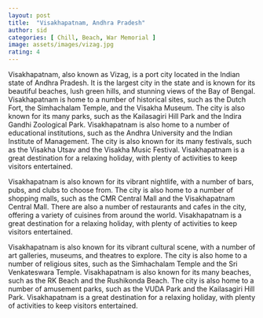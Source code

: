 ```yaml
---
layout: post
title:  "Visakhapatnam, Andhra Pradesh"
author: sid
categories: [ Chill, Beach, War Memorial ]
image: assets/images/vizag.jpg
rating: 4
---
```

Visakhapatnam, also known as Vizag, is a port city located in the Indian state of Andhra Pradesh. It is the largest city in the state and is known for its beautiful beaches, lush green hills, and stunning views of the Bay of Bengal. Visakhapatnam is home to a number of historical sites, such as the Dutch Fort, the Simhachalam Temple, and the Visakha Museum. The city is also known for its many parks, such as the Kailasagiri Hill Park and the Indira Gandhi Zoological Park. Visakhapatnam is also home to a number of educational institutions, such as the Andhra University and the Indian Institute of Management. The city is also known for its many festivals, such as the Visakha Utsav and the Visakha Music Festival. Visakhapatnam is a great destination for a relaxing holiday, with plenty of activities to keep visitors entertained.

Visakhapatnam is also known for its vibrant nightlife, with a number of bars, pubs, and clubs to choose from. The city is also home to a number of shopping malls, such as the CMR Central Mall and the Visakhapatnam Central Mall. There are also a number of restaurants and cafes in the city, offering a variety of cuisines from around the world. Visakhapatnam is a great destination for a relaxing holiday, with plenty of activities to keep visitors entertained.

Visakhapatnam is also known for its vibrant cultural scene, with a number of art galleries, museums, and theatres to explore. The city is also home to a number of religious sites, such as the Simhachalam Temple and the Sri Venkateswara Temple. Visakhapatnam is also known for its many beaches, such as the RK Beach and the Rushikonda Beach. The city is also home to a number of amusement parks, such as the VUDA Park and the Kailasagiri Hill Park. Visakhapatnam is a great destination for a relaxing holiday, with plenty of activities to keep visitors entertained.


<div class="pa-carousel-widget" style="width:100%; height:480px; display:none;"
  data-link="https://traveltriangle.com/blog/things-to-do-in-visakhapatnam/"
  data-title="Visakhapatnam, Andhra Pradesh"
  data-description="Chill, Beach, War Memorial"
  data-delay="3">
  <object data="https://lh3.googleusercontent.com/Z0NGW-Uo2pmPCXDucyP5VUV8Mj4QqszHUMFfUaSrg19fj-oVy-F_pUaWlT16Vcbe7CIx_Pfu_VsLmqoz5tSJQ3S3-flOSTU7O0u1uZH4cEAFdcnHDqJui5OeBubM73b-UCKI63DdpYU=w1920-h1080"></object>
  <object data="https://lh3.googleusercontent.com/240hxhwU5P5iBOFhcHJrlCw9qZWx1d1SZyNlcYAsYnOapL1pgUtlIO1v2kOfnNwscCYdsuSGPW1GfAILXi1P22EHwlaSLldUpTFIjsD3sC6IPdFccZuQzFKMGH6ip9nUbJqLFJSJN3c=w1920-h1080"></object>
  <object data="https://lh3.googleusercontent.com/tU07_jtvBXGjgtyll4JPPnXoM6ZqvBofhEQHTY_sfd9mzEZYJ-YOiyiVa7R3IzVeA6mIjvasKWevSvgPbDhsR6sc5dEWfd7c4-4rmYH9OdkmFQkjdcMrzcbRqr-2XX_IexxjptZMaHQ=w1920-h1080"></object>
  <object data="https://lh3.googleusercontent.com/6hUv3_3kB2GtbD02K2qDyWg6nQndBWDrV3KAhQf1BtQB2E3kb0-49tneSZlAKSiKz07ct3nWgWueehwASeFAWphGfXaq83ikaOkflt0fY0fphwU7Q8Cil8y3Ras098YJ2yLWR19Tdmk=w1920-h1080"></object>
  <object data="https://lh3.googleusercontent.com/SNzpp-MvkwIiMNRoT2kfESc6cZ5J1vFps9QU6W1xORvpsYoE5hAaXau584EAaya4mH2Bl5ADAnLAz97CRH6cTbZcMIoukqQesMphurEzzeSgtQpP37v6f9nxKo6YFJ7YuYqoZ7Fv9wM=w1920-h1080"></object>
  <object data="https://lh3.googleusercontent.com/AzmgEmxqbPtFRRcWWCKzeBWVjBGJCJlK98N2v3tSB8liHy7h5jbC96JLGgr9RPGreLY00YoiBnfonXHX1BCspxY2Ll4zbR5dTzgk6nER6toBW5QDl7h4RoDumSr3XddTRFQaAEsngZk=w1920-h1080"></object>
  <object data="https://lh3.googleusercontent.com/RTNaqXVJg3SLOqs78mGLWy_l0hNd3euqLa1FnRYKvBZes6Sccw5ROQ2DOPdTswb5IGTKhfznMmcWEdqBOAc0gurd14RsjPAoX4oMS0EQwzWGTSmEecYKtDg8om6arP9vh7DZPT1f4_I=w1920-h1080"></object>
  <object data="https://lh3.googleusercontent.com/tjCcwHBP7PM5dHqHx-3Oba9KhthZ3BRARUsttzfIzoc0kw3PgM8mhHn7T8vi01FsPNsPIyZLCkz4n2n49O-BTWR-LsK_JrBtpkEY0ttprrt5FkhnkmCfGTU3dE0ylEDluYqerWedHak=w1920-h1080"></object>
  <object data="https://lh3.googleusercontent.com/_cUuqQ_BaiEWqyE3vhRroGSTj5VIymsjlmQsPGOfygYL9l3TmB5UXXKPRbDf74kTQO3lLs5taI3YUTfdbEk1g-kwygB6ykX3x27VjV9rC187nj-XeEGGFMj4m_NGQY-k_ejJ98vFi-s=w1920-h1080"></object>
  <object data="https://lh3.googleusercontent.com/PRr8e1fbMNYKA-0pb-EXdMkxggjb9Ef9Abc2aJVNjG7DrFt_4h-ns3Vib3ql15V0xjfiPvlKUNRuQhFkqDtUGpYJ69GP6zdGCqf2DJiKrTgG6-t2rpgZAtfFXfCwoXecVUFYy0xvXYQ=w1920-h1080"></object>
  <object data="https://lh3.googleusercontent.com/OOT7kYsvd4PtXwnBXPuQn5TD2KH8T21DjCtZmexIjZBKdZMPrgE_o1L-C807OLlonRcQnaA6qvtwdJDLE7Ftm7qA0qnIdiZwZbMK7daz99c9HyjPU-aGc-RGFUuNdBDFkXaPsI4BtoA=w1920-h1080"></object>
  <object data="https://lh3.googleusercontent.com/ircLTLanUUQ8pgo71oi8VCOjnHys2msH5A2kwFFtJVNKV8vk2RNkKBU82aI7Q4tXD-fI6RAM3-D826g1MSWexv9YguWAoz6zEhLflRPsFJKCvtnGrIR0_6bDhuye3RBwLm44RJ6kQh4=w1920-h1080"></object>
  <object data="https://lh3.googleusercontent.com/Gg0AusR5IFwf09i8UXNPetQyMvcXMj5Bzn79zNU4j2eb4Sqg0KOZx4E_bXhKtaJefp-ETMbsyeAHsnmmWZHmpkXlmF2UX3AJXRd0vevMGkvwhEGBz96Sw4AbVl91k4xvCtB71L4whTw=w1920-h1080"></object>
  <object data="https://lh3.googleusercontent.com/TCgXF5lPY0RJ5DVxOM_pQegc8FgghHzjEP7QsqFkpvJ84fh_RjsBR5idn1l-VVHb6QRuDNfcS3vRzXuf_A2bbfAH3aC2Hx4e5WOuAD-1OKEPtXTM7SQjep1Hfj_d10T7Y84iXa6B2ug=w1920-h1080"></object>
</div>
